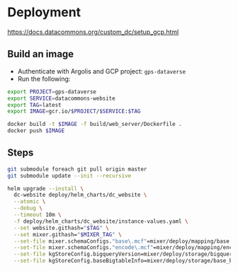 # Deployment
https://docs.datacommons.org/custom_dc/setup_gcp.html

## Build an image
- Authenticate with Argolis and GCP project: `gps-dataverse`
- Run the following:
```bash
export PROJECT=gps-dataverse
export SERVICE=datacommons-website
export TAG=latest
export IMAGE=gcr.io/$PROJECT/$SERVICE:$TAG

docker build -t $IMAGE -f build/web_server/Dockerfile .
docker push $IMAGE
```

## Steps
```bash
git submodule foreach git pull origin master
git submodule update --init --recursive

helm upgrade --install \
  dc-website deploy/helm_charts/dc_website \
  --atomic \
  --debug \
  --timeout 10m \
  -f deploy/helm_charts/dc_website/instance-values.yaml \
  --set website.githash="$TAG" \
  --set mixer.githash="$MIXER_TAG" \
  --set-file mixer.schemaConfigs."base\.mcf"=mixer/deploy/mapping/base.mcf \
  --set-file mixer.schemaConfigs."encode\.mcf"=mixer/deploy/mapping/encode.mcf \
  --set-file kgStoreConfig.bigqueryVersion=mixer/deploy/storage/bigquery.version \
  --set-file kgStoreConfig.baseBigtableInfo=mixer/deploy/storage/base_bigtable_info.yaml
```

